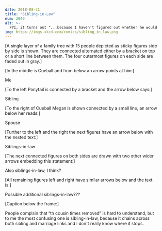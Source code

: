 ```yaml
---
date: 2018-08-31
title: "Sibling-in-Law"
num: 2040
alt: >-
  FYI, it turns out "...because I haven't figured out whether he would be my brother-in-law or not" does NOT qualify as a "reason why these two should not be wed."
img: https://imgs.xkcd.com/comics/sibling_in_law.png
---
```

[A single layer of a family tree with 15 people depicted as sticky figures side by side is shown. They are connected alternated either by a bracket on top or a short line between them. The four outermost figures on each side are faded out in gray.]

[In the middle is Cueball and from below an arrow points at him:]

Me

[To the left Ponytail is connected by a bracket and the arrow below says:]

Sibling

[To the right of Cueball Megan is shown connected by a small line, an arrow below her reads:]

Spouse

[Further to the left and the right the next figures have an arrow below with the nested text:]

Siblings-in-law

[The next connected figures on both sides are drawn with two other wider arrows embedding this statement:]

Also siblings-in-law, I think?

[All remaining figures left and right have similar arrows below and the text is:]

Possible additional siblings-in-law???

[Caption below the frame:]

People complain that “<X>th cousin <Y> times removed” is hard to understand, but to me the most confusing one is sibling-in-law, because it chains across both sibling and marriage links and I don't really know where it stops.